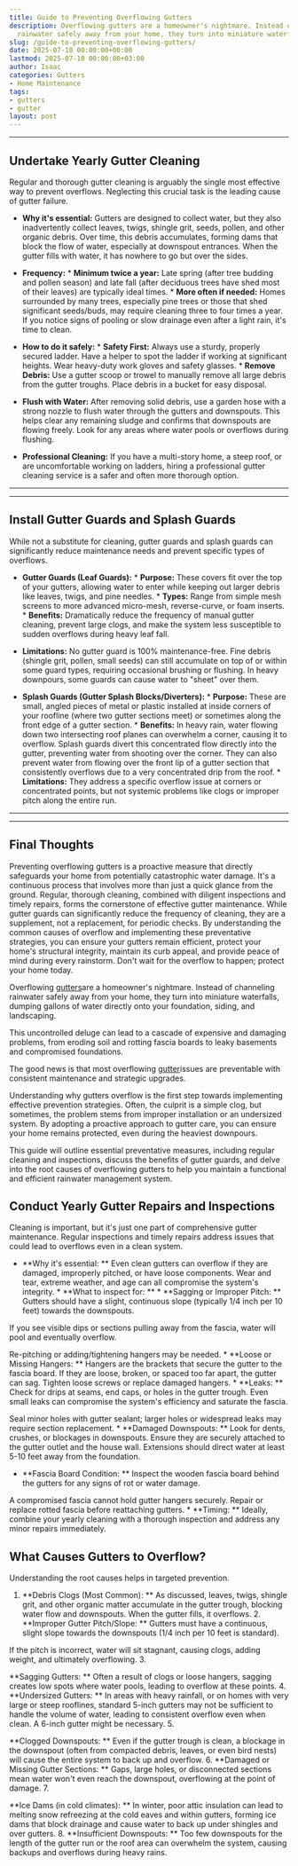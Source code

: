 ```yaml
---
title: Guide to Preventing Overflowing Gutters
description: Overflowing gutters are a homeowner's nightmare. Instead of channeling
  rainwater safely away from your home, they turn into miniature waterfalls, dumping...
slug: /guide-to-preventing-overflowing-gutters/
date: 2025-07-10 00:00:00+00:00
lastmod: 2025-07-10 00:00:00+03:00
author: Isaac
categories: Gutters
- Home Maintenance
tags:
- gutters
- gutter
layout: post
---
```

---

## Undertake Yearly Gutter Cleaning
Regular and thorough gutter cleaning is arguably the single most effective way to prevent overflows. Neglecting this crucial task is the leading cause of gutter failure.

* **Why it's essential:** Gutters are designed to collect water, but they also inadvertently collect leaves, twigs, shingle grit, seeds, pollen, and other organic debris. Over time, this debris accumulates, forming dams that block the flow of water, especially at downspout entrances. When the gutter fills with water, it has nowhere to go but over the sides.

* **Frequency:** * **Minimum twice a year:** Late spring (after tree budding and pollen season) and late fall (after deciduous trees have shed most of their leaves) are typically ideal times. * **More often if needed:** Homes surrounded by many trees, especially pine trees or those that shed significant seeds/buds, may require cleaning three to four times a year. If you notice signs of pooling or slow drainage even after a light rain, it's time to clean.

* **How to do it safely:** * **Safety First:** Always use a sturdy, properly secured ladder. Have a helper to spot the ladder if working at significant heights. Wear heavy-duty work gloves and safety glasses. * **Remove Debris:** Use a gutter scoop or trowel to manually remove all large debris from the gutter troughs. Place debris in a bucket for easy disposal.

* **Flush with Water:** After removing solid debris, use a garden hose with a strong nozzle to flush water through the gutters and downspouts. This helps clear any remaining sludge and confirms that downspouts are flowing freely. Look for any areas where water pools or overflows during flushing.

* **Professional Cleaning:** If you have a multi-story home, a steep roof, or are uncomfortable working on ladders, hiring a professional gutter cleaning service is a safer and often more thorough option.
---
---

## Install Gutter Guards and Splash Guards
While not a substitute for cleaning, gutter guards and splash guards can significantly reduce maintenance needs and prevent specific types of overflows.

* **Gutter Guards (Leaf Guards):** * **Purpose:** These covers fit over the top of your gutters, allowing water to enter while keeping out larger debris like leaves, twigs, and pine needles. * **Types:** Range from simple mesh screens to more advanced micro-mesh, reverse-curve, or foam inserts. * **Benefits:** Dramatically reduce the frequency of manual gutter cleaning, prevent large clogs, and make the system less susceptible to sudden overflows during heavy leaf fall.

* **Limitations:** No gutter guard is 100% maintenance-free. Fine debris (shingle grit, pollen, small seeds) can still accumulate on top of or within some guard types, requiring occasional brushing or flushing. In heavy downpours, some guards can cause water to "sheet" over them.

* **Splash Guards (Gutter Splash Blocks/Diverters):** * **Purpose:** These are small, angled pieces of metal or plastic installed at inside corners of your roofline (where two gutter sections meet) or sometimes along the front edge of a gutter section. * **Benefits:** In heavy rain, water flowing down two intersecting roof planes can overwhelm a corner, causing it to overflow. Splash guards divert this concentrated flow directly into the gutter, preventing water from shooting over the corner.
They can also prevent water from flowing over the front lip of a gutter section that consistently overflows due to a very concentrated drip from the roof. * **Limitations:** They address a specific overflow issue at corners or concentrated points, but not systemic problems like clogs or improper pitch along the entire run.
---
---

## Final Thoughts
Preventing overflowing gutters is a proactive measure that directly safeguards your home from potentially catastrophic water damage. It's a continuous process that involves more than just a quick glance from the ground. Regular, thorough cleaning, combined with diligent inspections and timely repairs, forms the cornerstone of effective gutter maintenance.
While gutter guards can significantly reduce the frequency of cleaning, they are a supplement, not a replacement, for periodic checks. By understanding the common causes of overflow and implementing these preventative strategies, you can ensure your gutters remain efficient, protect your home's structural integrity, maintain its curb appeal, and provide peace of mind during every rainstorm. Don't wait for the overflow to happen; protect your home today.

Overflowing [gutters](https://pestpolicy.com/all-american-gutters-reviews/)are a homeowner's nightmare. Instead of channeling rainwater safely away from your home, they turn into miniature waterfalls, dumping gallons of water directly onto your foundation, siding, and landscaping.

This uncontrolled deluge can lead to a cascade of expensive and damaging problems, from eroding soil and rotting fascia boards to leaky basements and compromised foundations.

The good news is that most overflowing [gutter](https://pestpolicy.com/are-gutters-necessary/)issues are preventable with consistent maintenance and strategic upgrades.

Understanding why gutters overflow is the first step towards implementing effective prevention strategies. Often, the culprit is a simple clog, but sometimes, the problem stems from improper installation or an undersized system. By adopting a proactive approach to gutter care, you can ensure your home remains protected, even during the heaviest downpours.

This guide will outline essential preventative measures, including regular cleaning and inspections, discuss the benefits of gutter guards, and delve into the root causes of overflowing gutters to help you maintain a functional and efficient rainwater management system.

##  Conduct Yearly Gutter Repairs and Inspections

Cleaning is important, but it's just one part of comprehensive gutter maintenance. Regular inspections and timely repairs address issues that could lead to overflows even in a clean system.

* **Why it's essential: ** Even clean gutters can overflow if they are damaged, improperly pitched, or have loose components. Wear and tear, extreme weather, and age can all compromise the system's integrity. * **What to inspect for: ** * **Sagging or Improper Pitch: ** Gutters should have a slight, continuous slope (typically 1/4 inch per 10 feet) towards the downspouts.

If you see visible dips or sections pulling away from the fascia, water will pool and eventually overflow.

Re-pitching or adding/tightening hangers may be needed. * **Loose or Missing Hangers: ** Hangers are the brackets that secure the gutter to the fascia board. If they are loose, broken, or spaced too far apart, the gutter can sag. Tighten loose screws or replace damaged hangers. * **Leaks: ** Check for drips at seams, end caps, or holes in the gutter trough. Even small leaks can compromise the system's efficiency and saturate the fascia.

Seal minor holes with gutter sealant; larger holes or widespread leaks may require section replacement. * **Damaged Downspouts: ** Look for dents, crushes, or blockages in downspouts. Ensure they are securely attached to the gutter outlet and the house wall. Extensions should direct water at least 5-10 feet away from the foundation.

* **Fascia Board Condition: ** Inspect the wooden fascia board behind the gutters for any signs of rot or water damage.

A compromised fascia cannot hold gutter hangers securely. Repair or replace rotted fascia before reattaching gutters. * **Timing: ** Ideally, combine your yearly cleaning with a thorough inspection and address any minor repairs immediately.

##  What Causes Gutters to Overflow?

Understanding the root causes helps in targeted prevention.

1. **Debris Clogs (Most Common): ** As discussed, leaves, twigs, shingle grit, and other organic matter accumulate in the gutter trough, blocking water flow and downspouts. When the gutter fills, it overflows. 2. **Improper Gutter Pitch/Slope: ** Gutters must have a continuous, slight slope towards the downspouts (1/4 inch per 10 feet is standard).

If the pitch is incorrect, water will sit stagnant, causing clogs, adding weight, and ultimately overflowing. 3.

**Sagging Gutters: ** Often a result of clogs or loose hangers, sagging creates low spots where water pools, leading to overflow at these points. 4. **Undersized Gutters: ** In areas with heavy rainfall, or on homes with very large or steep rooflines, standard 5-inch gutters may not be sufficient to handle the volume of water, leading to consistent overflow even when clean. A 6-inch gutter might be necessary. 5.

**Clogged Downspouts: ** Even if the gutter trough is clean, a blockage in the downspout (often from compacted debris, leaves, or even bird nests) will cause the entire system to back up and overflow. 6. **Damaged or Missing Gutter Sections: ** Gaps, large holes, or disconnected sections mean water won't even reach the downspout, overflowing at the point of damage. 7.

**Ice Dams (in cold climates): ** In winter, poor attic insulation can lead to melting snow refreezing at the cold eaves and within gutters, forming ice dams that block drainage and cause water to back up under shingles and over gutters. 8. **Insufficient Downspouts: ** Too few downspouts for the length of the gutter run or the roof area can overwhelm the system, causing backups and overflows during heavy rains.